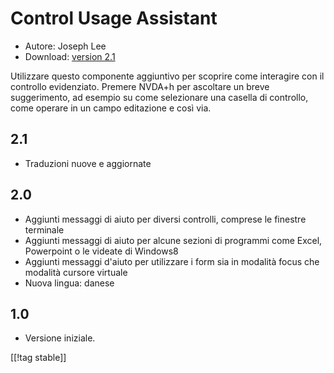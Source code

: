 # Control Usage Assistant #

* Autore: Joseph Lee
* Download: [version 2.1][1]

Utilizzare questo componente aggiuntivo per scoprire come interagire con il
controllo evidenziato. Premere NVDA+h per ascoltare un breve suggerimento,
ad esempio su come selezionare una casella di controllo, come operare in un
campo editazione e così via.

## 2.1 ##

* Traduzioni nuove e aggiornate


## 2.0 ##

* Aggiunti messaggi di aiuto per diversi controlli, comprese le finestre
  terminale
* Aggiunti messaggi di aiuto per alcune sezioni di programmi come Excel,
  Powerpoint o le videate di Windows8
* Aggiunti messaggi d'aiuto per utilizzare i form sia in modalità focus che
  modalità cursore virtuale
* Nuova lingua: danese


## 1.0 ##

* Versione iniziale.

[[!tag stable]]

[1]: http://addons.nvda-project.org/files/get.php?file=cua
